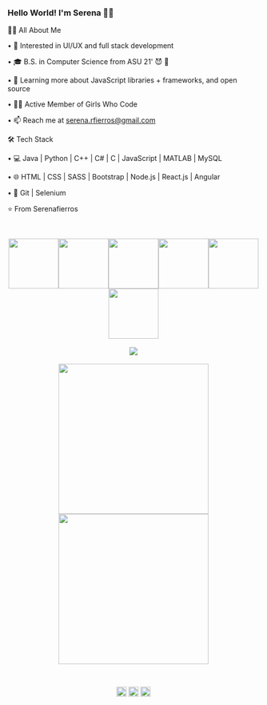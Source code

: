 ### Hello World! I'm Serena 👋🏽
💁🏽 All About Me 

• 🤔 Interested in UI/UX and full stack development 

• 🎓 B.S. in Computer Science from ASU 21' 😈 🔱

• 🌱 Learning more about JavaScript libraries + frameworks, and open source

• 💅🏽 Active Member of Girls Who Code

• 📫 Reach me at serena.rfierros@gmail.com



🛠 Tech Stack

• 💻 Java | Python | C++ | C# | C | JavaScript | MATLAB | MySQL

• 🌐 HTML | CSS | SASS | Bootstrap | Node.js | React.js | Angular

• 🔧 Git | Selenium




⭐️ From Serenafierros

<br>
<p align="center">
  <img src="https://media3.giphy.com/media/ln7z2eWriiQAllfVcn/200w.webp" width="100"><img src="https://i.giphy.com/media/LMt9638dO8dftAjtco/200.webp" width="100"><img src="https://i.giphy.com/media/eNAsjO55tPbgaor7ma/200w.webp" width="100"><img src="https://i.giphy.com/media/VgGthkhUvGgOit7Y9i/200.webp" width="100"><img src="https://i.giphy.com/media/KzJkzjggfGN5Py6nkT/200.webp" width="100"><img src="https://i.giphy.com/media/IdyAQJVN2kVPNUrojM/200.webp" width="100"><br><br>
  <img src="https://camo.githubusercontent.com/936a08778c7e4885053d148c07bbd2339dfbdd80/68747470733a2f2f6665726f73732e6e65742f782f6e6f6465322e676966" /><br><br>
  <img src="https://little.kylerconway.com/images/golang-what.gif" width="300"><img src="https://intro.rustbridge.com/img/ferris.gif" width="300">
</p>
<br>
<p align="center">
<a href="https://twitter.com/serenafierros" target="_blank"><img align="center" src="https://cdn.jsdelivr.net/npm/simple-icons@3.0.1/icons/twitter.svg" alt="serenafierros" height="20" width="20" /></a>
<a href="https://linkedin.com/in/serenafierros" target="_blank"><img align="center" src="https://cdn.jsdelivr.net/npm/simple-icons@3.0.1/icons/linkedin.svg" alt="serenafierros" height="20" width="20" /></a>
  <a href="https://dev.to/serenafierros" target="_blank"><img align="center" src="https://cdn.jsdelivr.net/npm/simple-icons@3.0.1/icons/dev-dot-to.svg" alt="serenafierros" height="20" width="20" /></a>
</p>
<br>
<br>
<br>

















<!--
**serenafierros/serenafierros** is a ✨ _special_ ✨ repository because its `README.md` (this file) appears on your GitHub profile.

Here are some ideas to get you started:

- 🔭 I’m currently working on ...
- 🌱 I’m currently learning ...
- 👯 I’m looking to collaborate on ...
- 🤔 I’m looking for help with ...
- 💬 Ask me about ...
- 📫 How to reach me: ...
- 😄 Pronouns: ...
- ⚡ Fun fact: ...
-->

